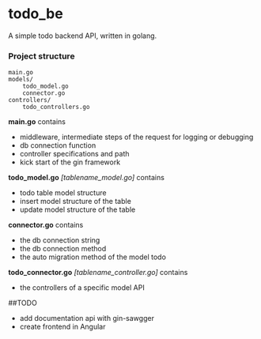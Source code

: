 # todo_be
A simple todo backend API, written in golang.

### Project structure
```
main.go
models/
    todo_model.go
    connector.go
controllers/
    todo_controllers.go
```
**main.go** contains
 - middleware, intermediate steps of the request for logging or debugging
 - db connection function
 - controller specifications and path
 - kick start of the gin framework

**todo_model.go** *[tablename_model.go]* contains
 - todo table model structure
 - insert model structure of the table
 - update model structure of the table

**connector.go** contains
 - the db connection string
 - the db connection method
 - the auto migration method of the model todo

**todo_connector.go** *[tablename_controller.go]* contains
 - the controllers of a specific model API



##TODO
 - add documentation api with gin-sawgger
 - create frontend in Angular